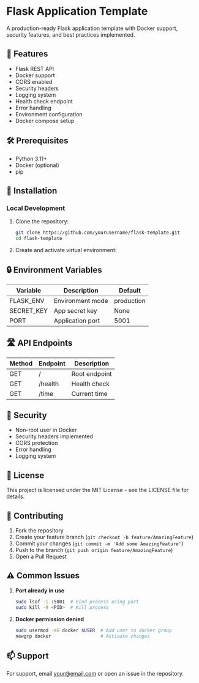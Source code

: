 # Flask Application Template

A production-ready Flask application template with Docker support, security features, and best practices implemented.

## 🚀 Features

- Flask REST API
- Docker support
- CORS enabled
- Security headers
- Logging system
- Health check endpoint
- Error handling
- Environment configuration
- Docker compose setup

## 🛠️ Prerequisites

- Python 3.11+
- Docker (optional)
- pip

## 🔧 Installation

### Local Development

1. Clone the repository:
   ```bash
   git clone https://github.com/yourusername/flask-template.git
   cd flask-template
   ```

2. Create and activate virtual environment:


## 🔒 Environment Variables

| Variable    | Description           | Default     |
|-------------|--------------------|-------------|
| FLASK_ENV   | Environment mode   | production  |
| SECRET_KEY  | App secret key    | None        |
| PORT        | Application port   | 5001        |

## 🛣️ API Endpoints

| Method | Endpoint | Description    |
|--------|----------|----------------|
| GET    | /        | Root endpoint  |
| GET    | /health  | Health check   |
| GET    | /time    | Current time   | ?tz=timezone    |

## 🔐 Security

- Non-root user in Docker
- Security headers implemented
- CORS protection
- Error handling
- Logging system

## 📝 License

This project is licensed under the MIT License - see the LICENSE file for details.

## 👥 Contributing

1. Fork the repository
2. Create your feature branch (`git checkout -b feature/AmazingFeature`)
3. Commit your changes (`git commit -m 'Add some AmazingFeature'`)
4. Push to the branch (`git push origin feature/AmazingFeature`)
5. Open a Pull Request

## ⚠️ Common Issues

1. **Port already in use**
   ```bash
   sudo lsof -i :5001  # Find process using port
   sudo kill -9 <PID>  # Kill process
   ```

2. **Docker permission denied**
   ```bash
   sudo usermod -aG docker $USER  # Add user to docker group
   newgrp docker                  # Activate changes
   ```

## 📫 Support

For support, email your@email.com or open an issue in the repository.
